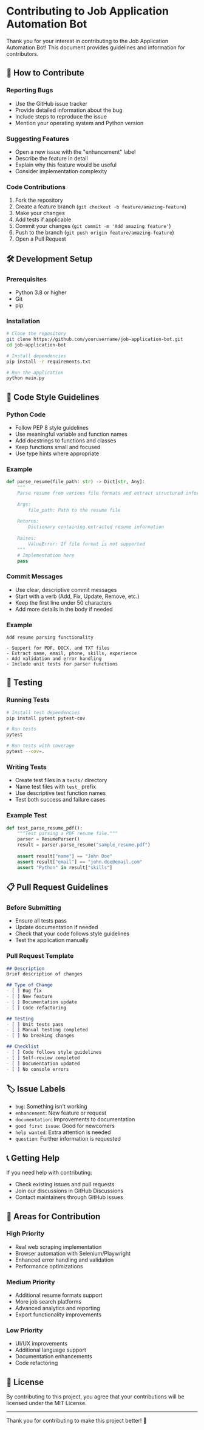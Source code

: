# Contributing to Job Application Automation Bot

Thank you for your interest in contributing to the Job Application Automation Bot! This document provides guidelines and information for contributors.

## 🤝 How to Contribute

### Reporting Bugs
- Use the GitHub issue tracker
- Provide detailed information about the bug
- Include steps to reproduce the issue
- Mention your operating system and Python version

### Suggesting Features
- Open a new issue with the "enhancement" label
- Describe the feature in detail
- Explain why this feature would be useful
- Consider implementation complexity

### Code Contributions
1. Fork the repository
2. Create a feature branch (`git checkout -b feature/amazing-feature`)
3. Make your changes
4. Add tests if applicable
5. Commit your changes (`git commit -m 'Add amazing feature'`)
6. Push to the branch (`git push origin feature/amazing-feature`)
7. Open a Pull Request

## 🛠️ Development Setup

### Prerequisites
- Python 3.8 or higher
- Git
- pip

### Installation
```bash
# Clone the repository
git clone https://github.com/yourusername/job-application-bot.git
cd job-application-bot

# Install dependencies
pip install -r requirements.txt

# Run the application
python main.py
```

## 📝 Code Style Guidelines

### Python Code
- Follow PEP 8 style guidelines
- Use meaningful variable and function names
- Add docstrings to functions and classes
- Keep functions small and focused
- Use type hints where appropriate

### Example
```python
def parse_resume(file_path: str) -> Dict[str, Any]:
    """
    Parse resume from various file formats and extract structured information.
    
    Args:
        file_path: Path to the resume file
        
    Returns:
        Dictionary containing extracted resume information
        
    Raises:
        ValueError: If file format is not supported
    """
    # Implementation here
    pass
```

### Commit Messages
- Use clear, descriptive commit messages
- Start with a verb (Add, Fix, Update, Remove, etc.)
- Keep the first line under 50 characters
- Add more details in the body if needed

### Example
```
Add resume parsing functionality

- Support for PDF, DOCX, and TXT files
- Extract name, email, phone, skills, experience
- Add validation and error handling
- Include unit tests for parser functions
```

## 🧪 Testing

### Running Tests
```bash
# Install test dependencies
pip install pytest pytest-cov

# Run tests
pytest

# Run tests with coverage
pytest --cov=.
```

### Writing Tests
- Create test files in a `tests/` directory
- Name test files with `test_` prefix
- Use descriptive test function names
- Test both success and failure cases

### Example Test
```python
def test_parse_resume_pdf():
    """Test parsing a PDF resume file."""
    parser = ResumeParser()
    result = parser.parse_resume("sample_resume.pdf")
    
    assert result["name"] == "John Doe"
    assert result["email"] == "john.doe@email.com"
    assert "Python" in result["skills"]
```

## 📋 Pull Request Guidelines

### Before Submitting
- Ensure all tests pass
- Update documentation if needed
- Check that your code follows style guidelines
- Test the application manually

### Pull Request Template
```markdown
## Description
Brief description of changes

## Type of Change
- [ ] Bug fix
- [ ] New feature
- [ ] Documentation update
- [ ] Code refactoring

## Testing
- [ ] Unit tests pass
- [ ] Manual testing completed
- [ ] No breaking changes

## Checklist
- [ ] Code follows style guidelines
- [ ] Self-review completed
- [ ] Documentation updated
- [ ] No console errors
```

## 🏷️ Issue Labels

- `bug`: Something isn't working
- `enhancement`: New feature or request
- `documentation`: Improvements to documentation
- `good first issue`: Good for newcomers
- `help wanted`: Extra attention is needed
- `question`: Further information is requested

## 📞 Getting Help

If you need help with contributing:
- Check existing issues and pull requests
- Join our discussions in GitHub Discussions
- Contact maintainers through GitHub issues

## 🎯 Areas for Contribution

### High Priority
- Real web scraping implementation
- Browser automation with Selenium/Playwright
- Enhanced error handling and validation
- Performance optimizations

### Medium Priority
- Additional resume formats support
- More job search platforms
- Advanced analytics and reporting
- Export functionality improvements

### Low Priority
- UI/UX improvements
- Additional language support
- Documentation enhancements
- Code refactoring

## 📄 License

By contributing to this project, you agree that your contributions will be licensed under the MIT License.

---

Thank you for contributing to make this project better! 🚀 